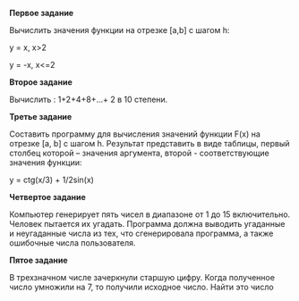 **Первое задание**

Вычислить значения функции на отрезке [а,b] c шагом h:

y = x, x>2

y = -x, x<=2

**Второе задание**

Вычислить : 1+2+4+8+...+ 2 в 10 степени.

**Третье задание**

Составить программу для вычисления значений функции F(x) на отрезке [а, b] с шагом h. Результат
представить в виде таблицы, первый столбец которой – значения аргумента, второй - соответствующие
значения функции:

y = ctg(x/3) + 1/2sin(x)

**Четвертое задание**

Компьютер генерирует пять чисел в диапазоне от 1 до 15 включительно. Человек пытается их
угадать. Программа должна выводить угаданные и неугаданные числа из тех, что сгенерировала
программа, а также ошибочные числа пользователя.

**Пятое задание**

В трехзначном числе зачеркнули старшую цифру. Когда полученное число умножили на 7, то
получили исходное число. Найти это число
